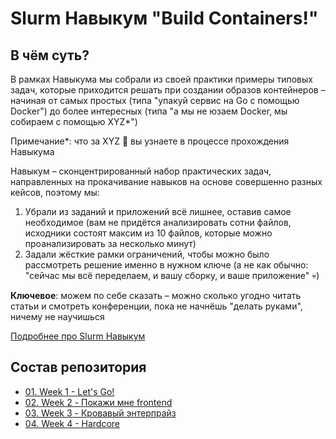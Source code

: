 # Slurm Навыкум "Build Containers!"

## В чём суть?

В рамках Навыкума мы собрали из своей практики примеры типовых задач, которые приходится решать при создании образов контейнеров &ndash; начиная от самых простых (типа "упакуй сервис на Go с помощью Docker") до более интересных (типа "а мы не юзаем Docker, мы собираем с помощью XYZ*")

Примечание*: что за XYZ 🤔 вы узнаете в процессе прохождения Навыкума

Навыкум &ndash; сконцентрированный набор практических задач, направленных на прокачивание навыков на основе совершенно разных кейсов, поэтому мы:
1. Убрали из заданий и приложений всё лишнее, оставив самое необходимое (вам не придётся анализировать сотни файлов, исходники состоят максим из 10 файлов, которые можно проанализировать за несколько минут)
2. Задали жёсткие рамки ограничений, чтобы можно было рассмотреть решение именно в нужном ключе (а не как обычно: "сейчас мы всё переделаем, и вашу сборку, и ваше приложение" 💀)

**Ключевое**: можем по себе сказать &ndash; можно сколько угодно читать статьи и смотреть конференции, пока не начнёшь "делать руками", ничему не научишься

[Подробнее про Slurm Навыкум](https://slurm.io)

## Состав репозитория

* [01. Week 1 - Let's Go!](01_week)
* [02. Week 2 - Покажи мне frontend](02_week)
* [03. Week 3 - Кровавый энтерпрайз](03_week)
* [04. Week 4 - Hardcore](04_week)

